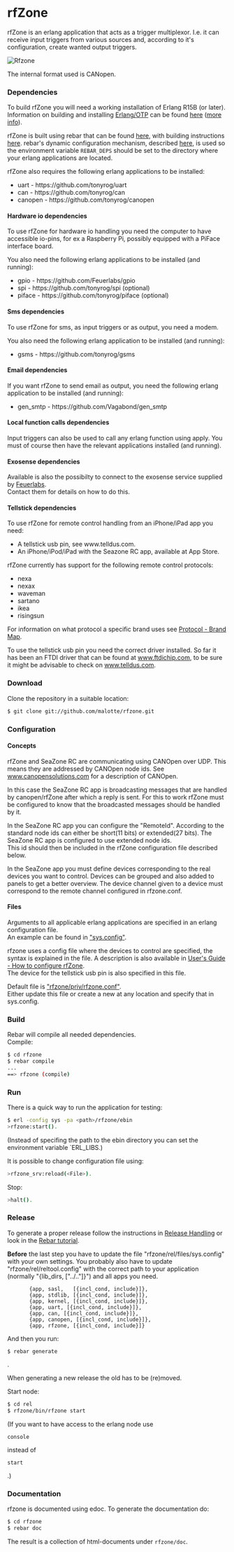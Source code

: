rfZone
=====

rfZone is an erlang application that acts as a trigger multiplexor.
I.e. it can receive input triggers from various sources and, according to it's configuration, create wanted output triggers.

![Rfzone](https://github.com/malotte/rfzone/raw/master/rfzone.png)

The internal format used is CANopen.

### Dependencies

To build rfZone you will need a working installation of Erlang R15B (or
later).<br/>
Information on building and installing [Erlang/OTP](http://www.erlang.org)
can be found [here](https://github.com/erlang/otp/wiki/Installation)
([more info](https://github.com/erlang/otp/blob/master/INSTALL.md)).

rfZone is built using rebar that can be found [here](https://github.com/rebar/rebar), with building instructions [here](https://github.com/rebar/rebar/wiki/Building-rebar). rebar's dynamic configuration mechanism, described [here](https://github.com/rebar/rebar/wiki/Dynamic-configuration), is used so the environment variable `REBAR_DEPS` should be set to the directory where your erlang applications are located.

rfZone also requires the following erlang applications to be installed:
<ul>
<li>uart - https://github.com/tonyrog/uart</li>
<li>can - https://github.com/tonyrog/can</li>
<li>canopen - https://github.com/tonyrog/canopen</li>
</ul>

#### Hardware io dependencies
To use rfZone for hardware io handling you need the computer to have accessible io-pins, for ex a Raspberry Pi, possibly equipped with a PiFace interface board.<br/>

You also need the following erlang applications to be installed (and running):
<ul>
<li>gpio - https://github.com/Feuerlabs/gpio</li>
<li>spi - https://github.com/tonyrog/spi (optional)</li>
<li>piface - https://github.com/tonyrog/piface (optional)</li>
</ul>

#### Sms dependencies
To use rfZone for sms, as input triggers or as output, you need a modem.<br/>

You also need the following erlang application to be installed (and running):
<ul>
<li>gsms - https://github.com/tonyrog/gsms </li>
</ul>

#### Email dependencies
If you want rfZone to send email as output, you need the following erlang application to be installed (and running):
<ul>
<li>gen_smtp - https://github.com/Vagabond/gen_smtp </li>
</ul>

#### Local function calls dependencies
Input triggers can also be used to call any erlang function using apply.
You must of course then have the relevant applications installed (and running).

#### Exosense dependencies
Available is also the possibilty to connect to the exosense service supplied by [Feuerlabs](http://www.feuerlabs.com).<br/> 
Contact them for details on how to do this.

#### Tellstick dependencies
To use rfZone for remote control handling from an iPhone/iPad app you need:
<ul>
<li>A tellstick usb pin, see www.telldus.com. </li>
<li>An iPhone/iPod/iPad with the Seazone RC app, available at App Store.</li>
</ul>

rfZone currently has support for the following remote control protocols:
<ul>
<li>nexa</li>
<li>nexax</li>
<li>waveman</li>
<li>sartano</li>
<li>ikea</li>
<li>risingsun</li>
</ul>

For information on what protocol a specific brand uses see [Protocol - Brand Map](https://github.com/malotte/rfzone/wiki/Protocol---Brand-Map).<br/>

To use the tellstick usb pin you need the correct driver installed.
So far it has been an FTDI driver that can be found at www.ftdichip.com, to be sure it might be advisable to check on www.telldus.com.

### Download

Clone the repository in a suitable location:

```sh
$ git clone git://github.com/malotte/rfzone.git
```
### Configuration
#### Concepts

rfZone and SeaZone RC are communicating using CANOpen over UDP. This means they are addressed by CANOpen node ids. See www.canopensolutions.com for a description of CANOpen. 

In this case the SeaZone RC app is broadcasting messages that are handled by canopen/rfZone after which a reply is sent. For this to work rfZone must be configured to know that the broadcasted messages should be handled by it.

In the SeaZone RC app you can configure the "RemoteId". According to the standard node ids can either be short(11 bits) or extended(27 bits). The SeaZone RC app is configured to use extended node ids.<br/>
This id should then be included in the rfZone configuration file described below.

In the SeaZone app you must define devices corresponding to the real devices you want to control. Devices can be grouped and also added to panels to get a better overview. The device channel given to a device must correspond to the remote channel configured in rfzone.conf.

#### Files

Arguments to all applicable erlang applications are specified in an erlang configuration file.<br/>
An example can be found in ["sys.config"](https://github.com/malotte/rfzone/raw/master/sys.config).<br/>

rfzone uses a config file where the devices to control are specified, the syntax is explained in the file. A description is also available in [User's Guide - How to configure rfZone](https://github.com/malotte/rfzone/wiki/howto_configure_rfzone).<br/>
The device for the tellstick usb pin is also specified in this file. <br/>

Default file is ["rfzone/priv/rfzone.conf"](https://github.com/malotte/rfzone/raw/master/priv/rfzone.conf).<br/>
Either update this file or create a new at any location and specify that in sys.config.

### Build

Rebar will compile all needed dependencies.<br/>
Compile:

```sh
$ cd rfzone
$ rebar compile
...
==> rfzone (compile)
```

### Run

There is a quick way to run the application for testing:

```sh
$ erl -config sys -pa <path>/rfzone/ebin
>rfzone:start().
```
(Instead of specifing the path to the ebin directory you can set the environment variable `ERL_LIBS.)

It is possible to change configuration file using:

```sh
>rfzone_srv:reload(<File>).
```

Stop:

```sh
>halt().
```

### Release

To generate a proper release follow the instructions in 
 [Release Handling](https://github.com/basho/rebar/wiki/Release-handling) or look in the [Rebar tutorial](http://www.metabrew.com/article/erlang-rebar-tutorial-generating-releases-upgrades).

<b>Before</b> the last step you have to update the file "rfzone/rel/files/sys.config" with your own settings.
You probably also have to update "rfzone/rel/reltool.config" with the correct path to your application (normally "{lib_dirs, ["../.."]}") and all apps you need.
```
       {app, sasl,   [{incl_cond, include}]},
       {app, stdlib, [{incl_cond, include}]},
       {app, kernel, [{incl_cond, include}]},
       {app, uart, [{incl_cond, include}]},
       {app, can, [{incl_cond, include}]},
       {app, canopen, [{incl_cond, include}]},
       {app, rfzone, [{incl_cond, include}]}
```


And then you run: 
```
$ rebar generate
```
.

When generating a new release the old has to be (re)moved.

Start node:

```sh
$ cd rel
$ rfzone/bin/rfzone start
```

(If you want to have access to the erlang node use 
``` 
console 
```
instead of 
``` 
start
```
.)

### Documentation

rfzone is documented using edoc. To generate the documentation do:

```sh
$ cd rfzone
$ rebar doc
```
The result is a collection of html-documents under ```rfzone/doc```.
